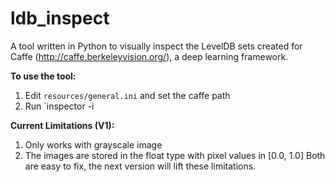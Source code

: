 # ldb_inspect

A tool written in Python to visually inspect the LevelDB sets created for Caffe (http://caffe.berkeleyvision.org/), a deep learning framework.

**To use the tool:**
 1. Edit `resources/general.ini` and set the caffe path
 2. Run `inspector -i <leveldb address>

**Current Limitations (V1):**
 1. Only works with grayscale image
 2. The images are stored in the float type with pixel values in [0.0, 1.0]
Both are easy to fix, the next version will lift these limitations.
